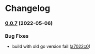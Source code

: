# Changelog

### [0.0.7](https://github.com/great-fork/json2hcl/compare/v0.0.6...v0.0.7) (2022-05-06)


### Bug Fixes

* build with old go version fail ([a7022c0](https://github.com/great-fork/json2hcl/commit/a7022c0a8ceb3f34657b8b095359f5dc820bc49f))
